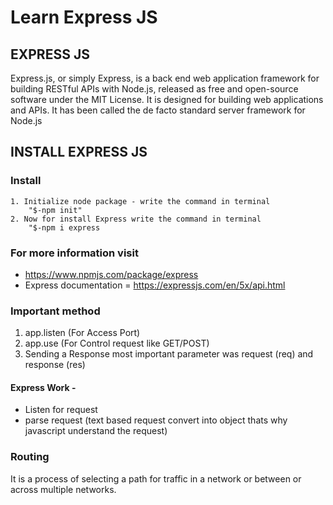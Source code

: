 # Learn Express JS

## EXPRESS JS
Express.js, or simply Express, is a back end web application framework for building RESTful APIs with Node.js, released as free and open-source software under the MIT License. It is designed for building web applications and APIs. It has been called the de facto standard server framework for Node.js

## INSTALL EXPRESS JS

### Install

    1. Initialize node package - write the command in terminal
        "$-npm init"
    2. Now for install Express write the command in terminal
        "$-npm i express

### For more information visit
- https://www.npmjs.com/package/express
- Express documentation = https://expressjs.com/en/5x/api.html

### Important method

 1. app.listen (For Access Port)
 2. app.use (For Control request like GET/POST)
 3. Sending a Response most important parameter was request (req) and response (res)

 #### Express Work -
 * Listen for request
 * parse request (text based request convert into object thats why javascript understand the request)
 
 ### Routing
 It is a process of selecting a path for traffic in a network or between or across multiple networks.